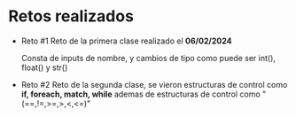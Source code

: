 <h1>Retos realizados</h1>
<ul>
  <li>Reto #1 Reto de la primera clase realizado el <strong>06/02/2024</strong></li>
  <p>Consta de inputs de nombre, y cambios de tipo como puede ser int(), float() y str()</p>
  <li>Reto #2 Reto de la segunda clase, se vieron estructuras de control como <strong> if, foreach, match, while</strong> ademas de estructuras de control como "(==,!=,>=,>,<,<=)"</li>
</ul>
